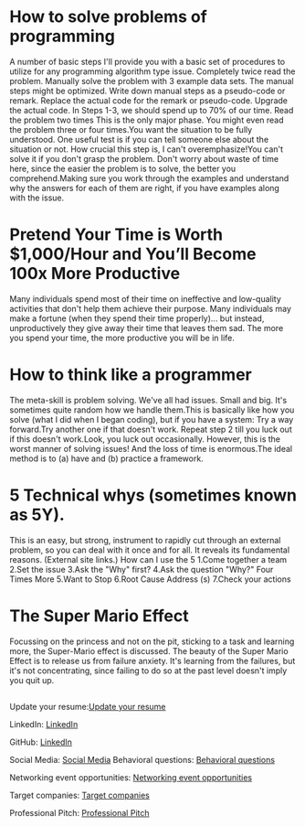 # How to solve problems of programming
A number of basic steps I'll provide you with a basic set of procedures to utilize for any programming algorithm type issue.
Completely twice read the problem. Manually solve the problem with 3 example data sets. The manual steps might be optimized. Write down manual steps as a pseudo-code or remark. Replace the actual code for the remark or pseudo-code. Upgrade the actual code. In Steps 1-3, we should spend up to 70% of our time.
Read the problem two times This is the only major phase. You might even read the problem three or four times.You want the situation to be fully understood. One useful test is if you can tell someone else about the situation or not.
How crucial this step is, I can't overemphasize!You can't solve it if you don't grasp the problem. Don't worry about waste of time here, since the easier the problem is to solve, the better you comprehend.Making sure you work through the examples and understand why the answers for each of them are right, if you have examples along with the issue.

# Pretend Your Time is Worth $1,000/Hour and You’ll Become 100x More Productive
Many individuals spend most of their time on ineffective and low-quality activities that don't help them achieve their purpose. Many individuals may make a fortune (when they spend their time properly)... but instead, unproductively they give away their time that leaves them sad. The more you spend your time, the more productive you will be in life.

# How to think like a programmer
The meta-skill is problem solving.
We've all had issues. Small and big. It's sometimes quite random how we handle them.This is basically like how you solve (what I did when I began coding), but if you have a system:
Try a way forward.Try another one if that doesn't work.
Repeat step 2 till you luck out if this doesn't work.Look, you luck out occasionally. However, this is the worst manner of solving issues! And the loss of time is enormous.The ideal method is to (a) have and (b) practice a framework.


# 5 Technical whys (sometimes known as 5Y). 
This is an easy, but strong, instrument to rapidly cut through an external problem, so you can deal with it once and for all. It reveals its fundamental reasons. (External site links.)
How can I use the 5 
1.Come together a team
2.Set the issue
3.Ask the "Why" first?
4.Ask the question "Why?" Four Times More
5.Want to Stop
6.Root Cause Address (s)
7.Check your actions

# The Super Mario Effect
Focussing on the princess and not on the pit, sticking to a task and learning more, the Super-Mario effect is discussed. The beauty of the Super Mario Effect is to release us from failure anxiety. It's learning from the failures, but it's not concentrating, since failing to do so at the past level doesn't imply you quit up.





## 
Update your resume:[Update your resume](https://docs.google.com/document/d/1sBAUKdM3_8V2aRGpkMenRiGNOVdhU0_tmqDweLNhPXA/edit?usp=sharing)


LinkedIn: [LinkedIn](https://www.linkedin.com/in/dana-younis-1598a01a9/)

GitHub:  [LinkedIn](https://github.com/dana-younis)


Social Media: [Social Media](https://www.instagram.com/dana_alyounis_98/)
Behavioral questions:  [Behavioral questions](https://docs.google.com/document/d/1p3AO-Fl1xOO7Id53B3mOzwx_PhUi2tdzBcz1_UsS3BM/edit?usp=sharing)


Networking event opportunities: [Networking event opportunities](https://docs.google.com/document/d/1CXQgfb1aiOWyKOcFwyFIwJJouwwwdHSixmt892Ahz9I/edit?usp=sharing)

Target companies: [Target companies](https://docs.google.com/spreadsheets/d/1qOGW-9iJ1gZ8Ix-f7aW2GsMi2lSdNInLDqrMUXLtS6I/edit?usp=sharing)



Professional Pitch: [Professional Pitch](https://drive.google.com/file/d/1A4jNNrCP5FHcFElYhd-VGYDXEq5pi8t_/view?usp=sharing)